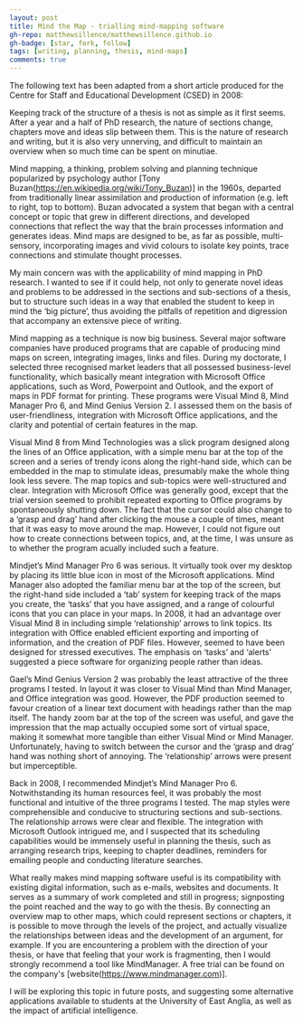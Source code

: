```yaml
---
layout: post
title: Mind the Map - trialling mind-mapping software
gh-repo: matthewsillence/matthewsillence.github.io
gh-badge: [star, fork, follow]
tags: [writing, planning, thesis, mind-maps]
comments: true
---
```


The following text has been adapted from a short article produced for the Centre for Staff and Educational Development (CSED) in 2008:

Keeping track of the structure of a thesis is not as simple as it first seems. After a year and a half of PhD research, the nature of sections change, chapters move and ideas slip between them. This is the nature of research and writing, but it is also very unnerving, and difficult to maintain an overview when so much time can be spent on minutiae.

Mind mapping, a thinking, problem solving and planning technique popularized by psychology author [Tony Buzan(https://en.wikipedia.org/wiki/Tony_Buzan)] in the 1960s, departed from traditionally linear assimilation and production of information (e.g. left to right, top to bottom). Buzan advocated a system that began with a central concept or topic that grew in different directions, and developed connections that reflect the way that the brain processes information and generates ideas. Mind maps are designed to be, as far as possible, multi-sensory, incorporating images and vivid colours to isolate key points, trace connections and stimulate thought processes.

My main concern was with the applicability of mind mapping in PhD research. I wanted to see if it could help, not only to generate novel ideas and problems to be addressed in the sections and sub-sections of a thesis, but to structure such ideas in a way that enabled the student to keep in mind the ‘big picture’, thus avoiding the pitfalls of repetition and digression that accompany an extensive piece of writing.

Mind mapping as a technique is now big business. Several major software companies have produced programs that are capable of producing mind maps on screen, integrating images, links and files. During my doctorate, I selected three recognised market leaders that all possessed business-level functionality, which basically meant integration with Microsoft Office applications, such as Word, Powerpoint and Outlook, and the export of maps in PDF format for printing. These programs were Visual Mind 8, Mind Manager Pro 6, and Mind Genius Version 2. I assessed them on the basis of user-friendliness, integration with Microsoft Office applications, and the clarity and potential of certain features in the map.

Visual Mind 8 from Mind Technologies was a slick program designed along the lines of an Office application, with a simple menu bar at the top of the screen and a series of trendy icons along the right-hand side, which can be embedded in the map to stimulate ideas, presumably make the whole thing look less severe. The map topics and sub-topics were well-structured and clear. Integration with Microsoft Office was generally good, except that the trial version seemed to prohibit repeated exporting to Office programs by spontaneously shutting down. The fact that the cursor could also change to a ‘grasp and drag’ hand after clicking the mouse a couple of times, meant that it was easy to move around the map.  However, I could not figure out how to create connections between topics, and, at the time, I was unsure as to whether the program acually included such a feature.

Mindjet’s Mind Manager Pro 6 was serious. It virtually took over my desktop by placing its little blue icon in most of the Microsoft applications. Mind Manager also adopted the familiar menu bar at the top of the screen, but the right-hand side included a ‘tab’ system for keeping track of the maps you create, the ‘tasks’ that you have assigned, and a range of colourful icons that you can place in your maps. In 2008, it had an advantage over Visual Mind 8 in including simple ‘relationship’ arrows to link topics. Its integration with Office enabled efficient exporting and importing of information, and the creation of PDF files.  However, seemed to have been designed for stressed executives. The emphasis on ‘tasks’ and ‘alerts’ suggested a piece software for organizing people rather than ideas.

Gael’s Mind Genius Version 2 was probably the least attractive of the three programs I tested. In layout it was closer to Visual Mind than Mind Manager, and Office integration was good. However, the PDF production seemed to favour creation of a linear text document with headings rather than the map itself. The handy zoom bar at the top of the screen was useful, and gave the impression that the map actually occupied some sort of virtual space, making it somewhat more tangible than either Visual Mind or Mind Manager. Unfortunately, having to switch between the cursor and the ‘grasp and drag’ hand was nothing short of annoying. The ‘relationship’ arrows were present but imperceptible.

Back in 2008, I recommended Mindjet’s Mind Manager Pro 6. Notwithstanding its human resources feel, it was probably the most functional and intuitive of the three programs I tested. The map styles were comprehensible and conducive to structuring sections and sub-sections. The relationship arrows were clear and flexible. The integration with Microsoft Outlook intrigued me, and I suspected that its scheduling capabilities would be immensely useful in planning the thesis, such as arranging research trips, keeping to chapter deadlines, reminders for emailing people and conducting literature searches.  

What really makes mind mapping software useful is its compatibility with existing digital information, such as e-mails, websites and documents. It serves as a summary of work completed and still in progress; signposting the point reached and the way to go with the thesis. By connecting an overview map to other maps, which could represent sections or chapters, it is possible to move through the levels of the project, and actually visualize the relationships between ideas and the development of an argument, for example. If you are encountering a problem with the direction of your thesis, or have that feeling that your work is fragmenting, then I would strongly recommend a tool like MindManager. A free trial can be found on the company's [website(https://www.mindmanager.com)].      

I will be exploring this topic in future posts, and suggesting some alternative applications available to students at the University of East Anglia, as well as the impact of artificial intelligence.
